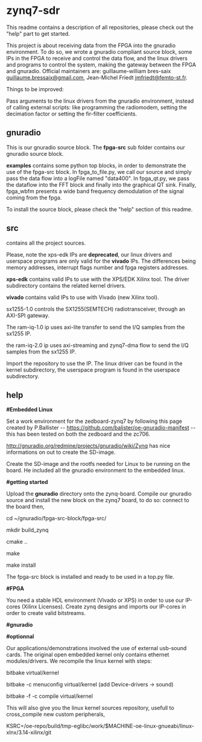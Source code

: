 zynq7-sdr
====
This readme contains a description of all repositories, please check out the "help" part to get started. 

This project is about receiving data from the FPGA into the gnuradio environment.
To do so, we wrote a gnuradio compliant source block, some IPs in the FPGA to receive
and control the data flow, and the linux drivers and programs to control the system, making the
gateway between the FPGA and gnuradio. 
Official maintainers are: guillaume-william bres-saix <guillaume.bressaix@gmail.com>, 
Jean-Michel Friedt <jmfriedt@femto-st.fr>.

Things to be improved:

Pass arguments to the linux drivers from the gnuradio environment, instead of calling
external scripts: like programming the radiomodem, setting the decimation factor or
setting the fir-filter coefficients.

gnuradio
------
This is our gnuradio source block.
The **fpga-src** sub folder contains our gnuradio source block.

**examples** contains some python top blocks, in order to demonstrate the use of the fpga-src block.
In fpga\_to\_file.py, we call our source and simply pass the data flow into a logFile named "data400". 
In fpga\_qt.py, we pass the dataflow into the FFT block and finally into the graphical QT sink. 
Finally, fpga\_wbfm presents a wide band frequency demodulation of the signal coming from the fpga.


To install the source block, please check the "help" section of this readme.


src
------------
contains all the project sources.

Please, note the xps-edk IPs are **deprecated**, our linux drivers and userspace programs
are only valid for the **vivado** IPs. The differences being memory addresses, interrupt
flags number and fpga registers addresses.

**xps-edk** contains valid IPs to use with the XPS/EDK Xilinx tool. The driver subdirectory contains
the related kernel drivers.

**vivado** contains valid IPs to use with Vivado (new Xilinx tool).
  
  
  sx1255-1.0 controls the SX1255(SEMTECH) radiotransceiver, through an AXI-SPI gateway.
  
  
  The ram-iq-1.0 ip uses axi-lite transfer to send the I/Q samples from the sx1255 IP.
  
  
  the ram-iq-2.0 ip uses axi-streaming and zynq7-dma flow to send the I/Q samples from the sx1255 IP.
  
  
  Import the repository to use the IP. The linux driver can be found in the kernel subdirectory, the
  userspace program is found in the userspace subdirectory.


help
-------------
**#Embedded Linux**

Set a work environment for the zedboard-zynq7 by following this page created by P.Ballister --
https://github.com/balister/oe-gnuradio-manifest -- this has been tested on both the zedboard and the zc706.

http://gnuradio.org/redmine/projects/gnuradio/wiki/Zynq has nice informations on out to create the SD-image.


Create the SD-image and the rootfs needed for Linux to be running on the board. He included all the
gnuradio environment to the embedded linux.

**#getting started**

Upload the **gnuradio** directory onto the zynq-board.
Compile our gnuradio source and install the new block on the zynq7 board, to do so: connect to the board then,


cd ~/gnuradio/fpga-src-block/fpga-src/

mkdir build\_zynq 

cmake .. 

make 

make install 

The fpga-src block is installed and ready to be used in a top.py file.

**#FPGA**

You need a stable HDL environment (Vivado or XPS) in order to use our IP-cores (Xilinx Licenses).
Create zynq designs and imports our IP-cores in order to create valid bitstreams.

**#gnuradio**

**#optionnal**

Our applications/demonstrations involved the use of external usb-sound cards.
The original open embedded kernel only contains ethernet modules/drivers.
We recompile the linux kernel with steps:

bitbake virtual/kernel

bitbake -c menuconfig virtual/kernel (add Device-drivers -> sound)

bitbake -f -c compile virtual/kernel

This will also give you the linux kernel sources repository, usefull to cross\_compile new custom peripherals,

KSRC=/oe-repo/build/tmp-eglibc/work/$MACHINE-oe-linux-gnueabi/linux-xlnx/3.14-xilinx/git

